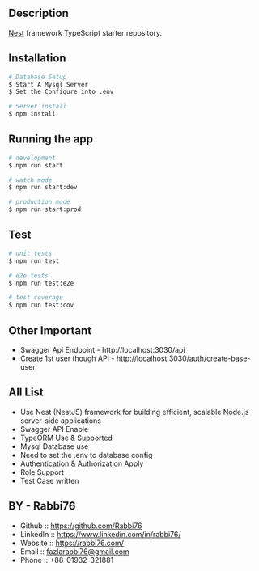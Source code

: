 ## Description

[Nest](https://github.com/nestjs/nest) framework TypeScript starter repository.

## Installation

```bash
# Database Setup
$ Start A Mysql Server 
$ Set the Configure into .env

# Server install
$ npm install
```

## Running the app

```bash
# development
$ npm run start

# watch mode
$ npm run start:dev

# production mode
$ npm run start:prod
```

## Test

```bash
# unit tests
$ npm run test

# e2e tests
$ npm run test:e2e

# test coverage
$ npm run test:cov
```

## Other Important

- Swagger Api Endpoint - http://localhost:3030/api
- Create 1st user though API - http://localhost:3030/auth/create-base-user


## All List

- Use Nest (NestJS) framework for building efficient, scalable Node.js server-side applications
- Swagger API Enable
- TypeORM Use & Supported 
- Mysql Database use
- Need to set the .env to database config
- Authentication & Authorization Apply
- Role Support
- Test Case written 


## BY - Rabbi76
- Github   :: https://github.com/Rabbi76
- LinkedIn :: https://www.linkedin.com/in/rabbi76/
- Website  :: https://rabbi76.com/
- Email    :: fazlarabbi76@gmail.com
- Phone    :: +88-01932-321881